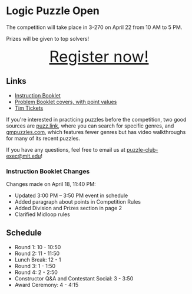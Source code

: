 # Logic Puzzle Open

The competition will take place in 3-270 on April 22 from 10 AM to 5 PM.

Prizes will be given to top solvers!

<div style="font-size: 3em; text-align: center;">
<a href="https://forms.gle/dxvCa7d85RZKKRKC7">Register now!</a>
</div>

## Links

- <a href="instructions.pdf">Instruction Booklet</a>
- <a href="points.pdf">Problem Booklet covers, with point values</a>
- <a href="https://tim-tickets.atlas-apps.mit.edu/9JMHHDeTnM9vdqCF8">Tim Tickets</a>

If you're interested in practicing puzzles before the competition, two good sources are [puzz.link](https://puzz.link/), where you can search for specific genres, and [gmpuzzles.com](https://www.gmpuzzles.com/blog/), which features fewer genres but has video walkthroughs for many of its recent puzzles.

If you have any questions, feel free to email us at puzzle-club-exec@mit.edu!

### Instruction Booklet Changes

Changes made on April 18, 11:40 PM:

- Updated 3:00 PM – 3:50 PM event in schedule
- Added paragraph about points in Competition Rules
- Added Division and Prizes section in page 2
- Clarified Midloop rules

## Schedule

- Round 1: 10 - 10:50
- Round 2: 11 - 11:50
- Lunch Break: 12 - 1
- Round 3: 1 - 1:50
- Round 4: 2 - 2:50
- Constructor Q&A and Contestant Social: 3 - 3:50
- Award Ceremony: 4 - 4:15
